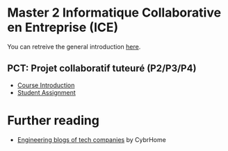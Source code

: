 # Master 2 Informatique Collaborative en Entreprise (ICE)

You can retreive the general introduction [here](./2017-18-M2ICE-intro-combemale.pdf).

## PCT: Projet collaboratif tuteuré (P2/P3/P4)

- [Course Introduction](./2017-18-M2ICE-projet-description.pdf)
- [Student Assignment](https://docs.google.com/spreadsheets/d/1GtAhx9qbDZgw6esv5Q9c42FjRY_RQrBcDtvAdt9nWpw/edit?usp=sharing)

# Further reading

- [Engineering blogs of tech companies](https://www.cybrhome.com/topic/engineering-blogs-of-companies) by CybrHome